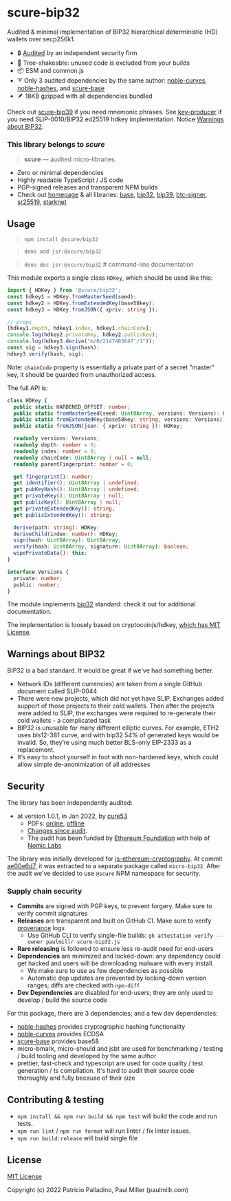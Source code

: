 # scure-bip32

Audited & minimal implementation of BIP32 hierarchical deterministic (HD) wallets over secp256k1.

- 🔒 [Audited](#security) by an independent security firm
- 🔻 Tree-shakeable: unused code is excluded from your builds
- 📦 ESM and common.js
- ➰ Only 3 audited dependencies by the same author:
  [noble-curves](https://github.com/paulmillr/noble-curves),
  [noble-hashes](https://github.com/paulmillr/noble-hashes),
  and [scure-base](https://github.com/paulmillr/scure-base)
- 🪶 18KB gzipped with all dependencies bundled

Check out [scure-bip39](https://github.com/paulmillr/scure-bip39) if you need mnemonic phrases.
See [key-producer](https://github.com/paulmillr/micro-key-producer) if you need SLIP-0010/BIP32 ed25519 hdkey implementation.
Notice [Warnings about BIP32](#warnings-about-bip32).

### This library belongs to _scure_

> **scure** — audited micro-libraries.

- Zero or minimal dependencies
- Highly readable TypeScript / JS code
- PGP-signed releases and transparent NPM builds
- Check out [homepage](https://paulmillr.com/noble/#scure) & all libraries:
  [base](https://github.com/paulmillr/scure-base),
  [bip32](https://github.com/paulmillr/scure-bip32),
  [bip39](https://github.com/paulmillr/scure-bip39),
  [btc-signer](https://github.com/paulmillr/scure-btc-signer),
  [sr25519](https://github.com/paulmillr/scure-sr25519),
  [starknet](https://github.com/paulmillr/scure-starknet)

## Usage

> `npm install @scure/bip32`

> `deno add jsr:@scure/bip32`

> `deno doc jsr:@scure/bip32` # command-line documentation

This module exports a single class `HDKey`, which should be used like this:

```ts
import { HDKey } from '@scure/bip32';
const hdkey1 = HDKey.fromMasterSeed(seed);
const hdkey2 = HDKey.fromExtendedKey(base58key);
const hdkey3 = HDKey.fromJSON({ xpriv: string });

// props
[hdkey1.depth, hdkey1.index, hdkey1.chainCode];
console.log(hdkey2.privateKey, hdkey2.publicKey);
console.log(hdkey3.derive("m/0/2147483647'/1"));
const sig = hdkey3.sign(hash);
hdkey3.verify(hash, sig);
```

Note: `chainCode` property is essentially a private part
of a secret "master" key, it should be guarded from unauthorized access.

The full API is:

```ts
class HDKey {
  public static HARDENED_OFFSET: number;
  public static fromMasterSeed(seed: Uint8Array, versions: Versions): HDKey;
  public static fromExtendedKey(base58key: string, versions: Versions): HDKey;
  public static fromJSON(json: { xpriv: string }): HDKey;

  readonly versions: Versions;
  readonly depth: number = 0;
  readonly index: number = 0;
  readonly chainCode: Uint8Array | null = null;
  readonly parentFingerprint: number = 0;

  get fingerprint(): number;
  get identifier(): Uint8Array | undefined;
  get pubKeyHash(): Uint8Array | undefined;
  get privateKey(): Uint8Array | null;
  get publicKey(): Uint8Array | null;
  get privateExtendedKey(): string;
  get publicExtendedKey(): string;

  derive(path: string): HDKey;
  deriveChild(index: number): HDKey;
  sign(hash: Uint8Array): Uint8Array;
  verify(hash: Uint8Array, signature: Uint8Array): boolean;
  wipePrivateData(): this;
}

interface Versions {
  private: number;
  public: number;
}
```

The module implements [bip32](https://github.com/bitcoin/bips/blob/master/bip-0032.mediawiki) standard:
check it out for additional documentation.

The implementation is loosely based on cryptocoinjs/hdkey, [which has MIT License](#LICENSE).

## Warnings about BIP32

BIP32 is a bad standard. It would be great if we've had something better.

- Network IDs (different currencies) are taken from a single GitHub document
  called SLIP-0044
- There were new projects, which did not yet have SLIP. Exchanges added support of
  those projects to their cold wallets. Then after the projects were added to SLIP,
  the exchanges were required to re-generate their cold wallets - a complicated task
- BIP32 is unusable for many different elliptic curves. For example, ETH2 uses bls12-381
  curve, and with bip32 54% of generated keys would be invalid. So, they’re using much better
  BLS-only EIP-2333 as a replacement.
- It’s easy to shoot yourself in foot with non-hardened keys, which
  could allow simple de-anonimization of all addresses

## Security

The library has been independently audited:

- at version 1.0.1, in Jan 2022, by [cure53](https://cure53.de)
  - PDFs: [online](https://cure53.de/pentest-report_hashing-libs.pdf), [offline](./audit/2022-01-05-cure53-audit-nbl2.pdf)
  - [Changes since audit](https://github.com/paulmillr/scure-bip32/compare/1.0.0..main).
  - The audit has been funded by [Ethereum Foundation](https://ethereum.org/en/) with help of [Nomic Labs](https://nomiclabs.io)

The library was initially developed for [js-ethereum-cryptography](https://github.com/ethereum/js-ethereum-cryptography).
At commit [ae00e6d7](https://github.com/ethereum/js-ethereum-cryptography/commit/ae00e6d7d24fb3c76a1c7fe10039f6ecd120b77e),
it was extracted to a separate package called `micro-bip32`.
After the audit we've decided to use `@scure` NPM namespace for security.

### Supply chain security

- **Commits** are signed with PGP keys, to prevent forgery. Make sure to verify commit signatures
- **Releases** are transparent and built on GitHub CI. Make sure to verify [provenance](https://docs.npmjs.com/generating-provenance-statements) logs
  - Use GitHub CLI to verify single-file builds:
    `gh attestation verify --owner paulmillr scure-bip32.js`
- **Rare releasing** is followed to ensure less re-audit need for end-users
- **Dependencies** are minimized and locked-down: any dependency could get hacked and users will be downloading malware with every install.
  - We make sure to use as few dependencies as possible
  - Automatic dep updates are prevented by locking-down version ranges; diffs are checked with `npm-diff`
- **Dev Dependencies** are disabled for end-users; they are only used to develop / build the source code

For this package, there are 3 dependencies; and a few dev dependencies:

- [noble-hashes](https://github.com/paulmillr/noble-hashes) provides cryptographic hashing functionality
- [noble-curves](https://github.com/paulmillr/noble-curves) provides ECDSA
- [scure-base](https://github.com/paulmillr/scure-base) provides base58
- micro-bmark, micro-should and jsbt are used for benchmarking / testing / build tooling and developed by the same author
- prettier, fast-check and typescript are used for code quality / test generation / ts compilation. It's hard to audit their source code thoroughly and fully because of their size

## Contributing & testing

- `npm install && npm run build && npm test` will build the code and run tests.
- `npm run lint` / `npm run format` will run linter / fix linter issues.
- `npm run build:release` will build single file

## License

[MIT License](./LICENSE)

Copyright (c) 2022 Patricio Palladino, Paul Miller (paulmillr.com)
